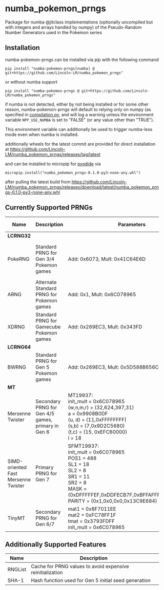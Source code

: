 # numba_pokemon_prngs
Package for numba @jitclass implementations (optionally uncompiled but with integers and arrays handled by numpy) of the Pseudo-Random Number Generators used in the Pokemon series

## Installation
numba-pokemon-prngs can be installed via pip with the following command

```pip install "numba-pokemon-prngs[numba] @ git+https://github.com/Lincoln-LM/numba_pokemon_prngs"```

or without numba support

```pip install "numba-pokemon-prngs @ git+https://github.com/Lincoln-LM/numba_pokemon_prngs"```

if numba is not detected, either by not being installed or for some other reason, numba-pokemon-prngs will default to relying only on numpy (as specified in [compilation.py](https://github.com/Lincoln-LM/numba_pokemon_prngs/blob/master/numba_pokemon_prngs/compilation.py), and will log a warning unless the environment variable ``NPP_USE_NUMBA`` is set to "FALSE" (or any value other than "TRUE").

This environment variable can additionally be used to trigger numba-less mode even when numba is installed.

additionally wheels for the latest commit are provided for direct installation at https://github.com/Lincoln-LM/numba_pokemon_prngs/releases/tag/latest

and can be installed to micropip for [pyodide](https://github.com/Lincoln-LM/numba_pokemon_prngs/blob/master/numba_pokemon_prngs/compilation.py) via

```micropip.install("numba_pokemon_prngs-0.1.0-py3-none-any.whl")```

after pulling the latest build from https://github.com/Lincoln-LM/numba_pokemon_prngs/releases/download/latest/numba_pokemon_prngs-0.1.0-py3-none-any.whl

## Currently Supported PRNGs
| Name                                | Description                                        | Parameters                                                                                                                                                                                                    | Additional Info                                             |
|-------------------------------------|----------------------------------------------------|---------------------------------------------------------------------------------------------------------------------------------------------------------------------------------------------------------------|-------------------------------------------------------------|
| **LCRNG32**                         |                                                    |                                                                                                                                                                                                               |                                                             |
| PokeRNG                             | Standard PRNG for Gen 3/4 Pokemon games            | Add: 0x6073, Mult: 0x41C64E6D                                                                                                                                                                                 | Supports modulo and reciprocal division random distribution |
| ARNG                                | Alternate Standard PRNG for Pokemon games          | Add: 0x1, Mult: 0x6C078965                                                                                                                                                                                    | Supports modulo random distribution                         |
| XDRNG                               | Standard PRNG for Gamecube Pokemon games           | Add: 0x269EC3, Mult: 0x343FD                                                                                                                                                                                  | Supports modulo random distribution                         |
| **LCRNG64**                         |                                                    |                                                                                                                                                                                                               |                                                             |
| BWRNG                               | Standard PRNG for Gen 5 Pokemon games              | Add: 0x269EC3, Mult: 0x5D588B656C078965                                                                                                                                                                       | Supports multiplication-shift random distribution           |
| **MT**                              |                                                    |                                                                                                                                                                                                               |                                                             |
| Mersenne Twister                    | Secondary PRNG for Gen 4/5 games, primary in Gen 6 | MT19937: <br> init_mult = 0x6C078965 <br> (w,n,m,r) = (32,624,397,31) <br> a = 0x9908B0DF <br> (u, d) = (11,0xFFFFFFFF) <br> (s,b) = (7,0x9D2C5680) <br> (t,c) = (15, 0xEFC60000) <br> l = 18                 |                                                             |
| SIMD-oriented Fast Mersenne Twister | Primary PRNG for Gen 7                              | SFMT19937: <br> init_mult = 0x6C078965 <br> POS1 = 488 <br> SL1 = 18 <br> SL2 = 8 <br> SR1 = 11 <br> SR2 = 8 <br> MASK = (0xDFFFFFEF,0xDDFECB7F,0xBFFAFFFF,0xBFFFFFF6) <br> PARITY = (0x1,0x0,0x0,0x13C9E684) | Impl is not fully SIMD optimized (yet:tm:)                  |
| TinyMT                              | Secondary PRNG for Gen 6/7                         | mat1 = 0x8F7011EE <br> mat2 = 0xFC78FF1F <br> tmat = 0x3793FDFF <br> init_mult = 0x6C078965                                                                                                                   |                                                             |

## Additionally Supported Features
| Name    | Description                                               |
|---------|-----------------------------------------------------------|
| RNGList | Cache for PRNG values to avoid expensive reinitialization |
| SHA-1   | Hash function used for Gen 5 initial seed generation      |
